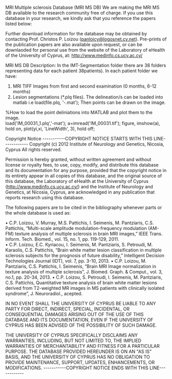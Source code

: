 MRI Multiple sclerosis Database (MRI MS DB)
We are making the MRI MS DB available to the research community free of charge. 
If you use this database in your research, we kindly ask that you reference the papers listed below:

Further download information for the database may be obtained by contacting Prof. Christos P. Loizou (panloicy@logosnet.cy.net).
Pre-prints of the publication papers are also available upon request, or can be downlaoded for personal use from the
website of the Laboratory of eHealth of the University of Cyprus, at:
http://www.medinfo.cs.ucy.ac.cy/

MRI MS DB Description:
In the IMT-Segmentation folder there are 38 folders representing data for each patient 38patients).
In each patient folder we have:
1) MRI TIFF Images from first and second examination (0 months, 6-12 months)
2) Lesion segmentations (*.plq files). The delineation/s can be loaded into matlab i.e load(file.plq, '-.mat'); Then points can be drawn on the image.

%How to load the point deliniations into MATLAB and plot them to the image.  
load('IM_00031_1.plq','-mat');
a=imread('IM_00031.tif');
figure, imshow(a), hold on, plot(yi,xi, 'LineWidth', 3), hold off;

Copyright Notice
-----------COPYRIGHT NOTICE STARTS WITH THIS LINE------------
Copyright (c) 2012 Institute of Neurology and Genetics, Nicosia, Cyprus 
All rights reserved.

Permission is hereby granted, without written agreement and without license or royalty fees,
to use, copy, modify, and distribute this database and its documentation for any purpose,
provided that the copyright notice in its entirety appear in all copies of this database,
and the original source of this database, the Laboratory of eHealth at the University
of Cyprus (http://www.medinfo.cs.ucy.ac.cy/) and the Institute of Neurology and Genetics, at 
Nicosia, Cyprus, are acknowledged in any publication that reports research using this database.

The following papers are to be cited in the bibliography whenever parts or the whole database is used as:

• C.P. Loizou, V. Murray, M.S. Pattichis, I. Seimenis, M. Pantziaris, C.S. Pattichis, 
“Multi-scale amplitude modulation-frequency modulation (AM-FM) texture analysis of multiple 
sclerosis in brain MRI images,” IEEE Trans. Inform. Tech. Biomed., vol. 15, no. 1, pp. 119-129, 2011.   
• C.P. Loizou, E.C. Kyriacou, I. Seimenis, M. Pantziaris, S. Petroudi, M. Karaolis, C.S. Pattichis, 
“Brain white matter lesion classification in multiple sclerosis subjects for the prognosis of future disability,” 
Intelligent Decision Technologies Journal (IDT), vol. 7, pp. 3-10, 2013.
• C.P. Loizou, M. Pantziaris, C.S. Pattichis, I. Seimenis, 
“Brain MRI Image normalization in texture analysis of multiple sclerosis”, 
J. Biomed. Graph. & Comput., vol. 3, no.1, pp. 20-34, 2013. 
• C.P. Loizou, S. Petroudi, I. Seimenis, M. Pantziaris, C.S. Pattichis, Quantitative texture analysis of brain 
white matter lesions derived from T2-weighted MR images in MS patients with clinically isolated syndrome”, J. Neuroradiol., 
acepted. 

IN NO EVENT SHALL THE UNIVERSITY OF CYPRUS BE LIABLE TO ANY PARTY FOR DIRECT, INDIRECT,
SPECIAL, INCIDENTAL, OR CONSEQUENTIAL DAMAGES ARISING OUT OF THE USE OF THIS DATABASE AND ITS DOCUMENTATION,
EVEN IF THE UNIVERSITY OF CYPRUS HAS BEEN ADVISED OF THE POSSIBILITY OF SUCH DAMAGE.

THE UNIVERSITY OF CYPRUS SPECIFICALLY DISCLAIMS ANY WARRANTIES, INCLUDING, 
BUT NOT LIMITED TO, THE IMPLIED WARRANTIES OF MERCHANTABILITY AND FITNESS FOR A PARTICULAR PURPOSE.
THE DATABASE PROVIDED HEREUNDER IS ON AN "AS IS" BASIS, AND THE UNIVERSITY OF CYPRUS 
HAS NO OBLIGATION TO PROVIDE MAINTENANCE, SUPPORT, UPDATES, ENHANCEMENTS, OR MODIFICATIONS.
-----------COPYRIGHT NOTICE ENDS WITH THIS LINE------------

